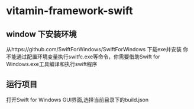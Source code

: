 # vitamin-framework-swift

## window 下安装环境
从https://github.com/SwiftForWindows/SwiftForWindows 下载exe并安装
你不能通过配置环境变量执行switfc.exe等命令，你需要借助Swift for Windows.exe工具编译和执行swift程序

## 运行项目
打开Swift for Windows GUI界面,选择当前目录下的build.json

    